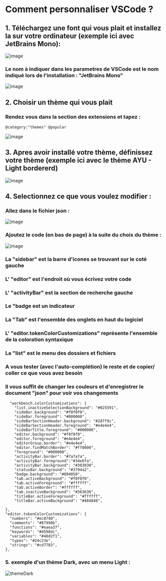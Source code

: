 # Comment personnaliser VSCode ?

## 1. Téléchargez une font qui vous plait et installez la sur votre ordinateur (exemple ici avec JetBrains Mono):

![image](https://user-images.githubusercontent.com/80677798/182047011-eb56d6c5-905d-4a6a-beae-1434b7832e4f.png)

### Le nom à indiquer dans les parametres de VSCode est le nom indiqué lors de l'installation : "JetBrains Mono"

![image](https://user-images.githubusercontent.com/80677798/182047090-4bc8d320-6817-430c-b123-2f399ff7c68e.png)

## 2. Choisir un thème qui vous plait

### Rendez vous dans la section des extensions et tapez :

```
@category:"themes" @popular 
```

![image](https://user-images.githubusercontent.com/80677798/182046937-56a6dc24-f2b6-4988-8e9b-a5e20927d008.png)


## 3. Apres avoir installé votre thème, définissez votre thème (exemple ici avec le thème AYU - Light bordererd)

![image](https://user-images.githubusercontent.com/80677798/182047241-84c79d07-b20a-4317-bbdf-6e96fead0d23.png)

## 4. Selectionnez ce que vous voulez modifier : 

### Allez dans le fichier json :

![image](https://user-images.githubusercontent.com/80677798/182047698-21da8e8c-e06e-4d43-97da-f081cc996a0f.png)

### Ajoutez le code (en bas de page) à la suite du choix du thème : 

![image](https://user-images.githubusercontent.com/80677798/182047734-f5f188dd-337e-41ac-8c68-abea55a169ed.png)

### La "sidebar" est la barre d'icones se trouvant sur le coté gauche
### L' "editor" est l'endroit où vous écrivez votre code
### L' "activityBar" est la section de recherche gauche
### Le "badge est un indicateur
### La "Tab" est l'ensemble des onglets en haut du logiciel
### L' "editor.tokenColorCustomizations" représente l'ensemble de la coloration syntaxique
### La "list" est le menu des dossiers et fichiers
### A vous tester (avec l'auto-complétion) le reste et de copier/ coller ce que vous avez besoin

### Il vous suffit de changer les couleurs et d'enregistrer le document "json" pour voir vos changements

```
  "workbench.colorCustomizations": {
    "list.inactiveSelectionBackground": "#025591",
    "sideBar.background": "#f0f0f0",
    "sideBar.foreground": "#000000",
    "sideBarSectionHeader.background": "#287f9c",
    "sideBarSectionHeader.foreground": "#e4e4e4",
    "sideBarTitle.foreground": "#000000",
    "editor.background": "#f0f0f0",
    "editor.foreground": "#e4e4e4",
    "editorGroup.border": "#e4e4e4",
    "editor.findMatchBorder": "#ff0000", 
    "foreground": "#000000",
    "activityBar.border": "#7a7a7a",
    "activityBar.foreground":"#34e6fa",
    "activityBar.background": "#303030",
    "statusBar.background": "#3794a2",
    "badge.background": "#094050",
    "tab.activeBackground": "#f0f0f0",  
    "tab.activeForeground": "#ffffff",
    "tab.activeBorder": "#ffffff",
    "tab.inactiveBackground": "#363636",
    "titleBar.activeForeground": "#ffffff",
    "titleBar.activeBackground": "#484848",
    
},
"editor.tokenColorCustomizations": {
  "numbers": "#ec8740",
  "comments": "#87998b",
  "functions": "#eaea37",
  "keywords": "#4598dc",
  "variables": "#48d2f1",
  "types": "#24c23e",
  "strings": "#cd7783",
},
```

### 5. exemple d'un thème Dark, avec un menu Light : 

![themeDark](https://user-images.githubusercontent.com/80677798/182047780-13ac3890-7f9e-48c9-8364-e2045ece845d.jpg)


